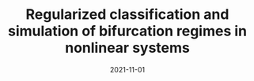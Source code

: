 ---
title: "Regularized classification and simulation of bifurcation regimes in nonlinear systems"
collection: publications
category: conferences
permalink: /publication/2021-micnon
excerpt: 'We propose a multi-step identification approach to classify a nonlinear system into qualitatively different regimes and then estimate a low-dimensional subspace where predictions of the original state at future times can be obtained by simulation of low-order dynamics.'
date: 2021-11-01
venue: '3rd IFAC Conference on Modelling, Identification and Control of Nonlinear Systems'
# slidesurl: 'http://academicpages.github.io/files/slides1.pdf'
paperurl: 'https://andreaian.github.io/pub/MICNON21_SysIdBif.pdf'
# citation: ''
---